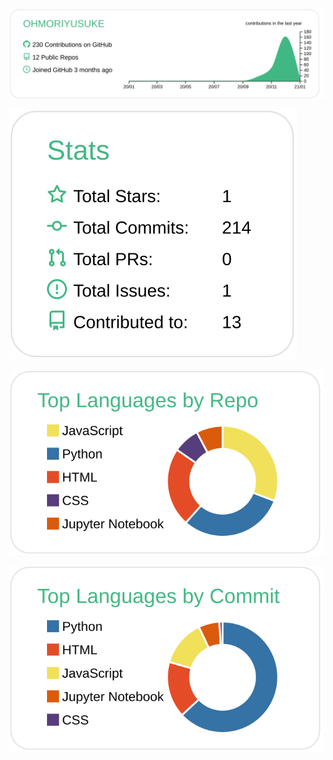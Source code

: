 [![](https://raw.githubusercontent.com/OHMORIYUSUKE/OHMORIYUSUKE/main/profile-summary-card-output/vue/0-profile-details.svg)](https://github.com/vn7n24fzkq/github-profile-summary-cards)

[![](https://raw.githubusercontent.com/OHMORIYUSUKE/OHMORIYUSUKE/main/profile-summary-card-output/vue/3-stats.svg)](https://github.com/vn7n24fzkq/github-profile-summary-cards)

[![](https://raw.githubusercontent.com/OHMORIYUSUKE/OHMORIYUSUKE/main/profile-summary-card-output/vue/1-repos-per-language.svg)](https://github.com/vn7n24fzkq/github-profile-summary-cards)

[![](https://raw.githubusercontent.com/OHMORIYUSUKE/OHMORIYUSUKE/main/profile-summary-card-output/vue/2-most-commit-language.svg)](https://github.com/vn7n24fzkq/github-profile-summary-cards)
